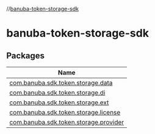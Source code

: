 //[banuba-token-storage-sdk](index.md)

# banuba-token-storage-sdk

## Packages

| Name |
|---|
| [com.banuba.sdk.token.storage.data](banuba-token-storage-sdk/com.banuba.sdk.token.storage.data/index.md) |
| [com.banuba.sdk.token.storage.di](banuba-token-storage-sdk/com.banuba.sdk.token.storage.di/index.md) |
| [com.banuba.sdk.token.storage.ext](banuba-token-storage-sdk/com.banuba.sdk.token.storage.ext/index.md) |
| [com.banuba.sdk.token.storage.license](banuba-token-storage-sdk/com.banuba.sdk.token.storage.license/index.md) |
| [com.banuba.sdk.token.storage.provider](banuba-token-storage-sdk/com.banuba.sdk.token.storage.provider/index.md) |
